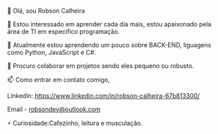 👋 Olá, sou Robson Calheira

👀 Estou interessado em aprender cada dia mais, estou apaixonado pela área de TI em especifico programação.

🌱 Atualmente estou aprendendo um pouco sobre BACK-END, liguagens como Python, JavaScript e  C#.

💞️ Procuro colaborar em projetos sendo eles pequeno ou robusto.

📫 Como entrar em contato comigo, 

LinkedIn: https://www.linkedin.com/in/robson-calheira-67b813300/

Email - robsondev@outlook.com


⚡ Curiosidade:Cafezinho, leitura e musculação.


<!---
Robdev01/Robdev01 is a ✨ special ✨ repository because its `README.md` (this file) appears on your GitHub profile.
You can click the Preview link to take a look at your changes.
--->
